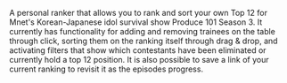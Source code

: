 A personal ranker that allows you to rank and sort your own Top 12 for Mnet's Korean-Japanese idol survival show Produce 101 Season 3. It currently has functionality for adding and removing trainees on the table through click, sorting them on the ranking itself through drag & drop, and activating filters that show which contestants have been eliminated or currently hold a top 12 position. It is also possible to save a link of your current ranking to revisit it as the episodes progress. 


